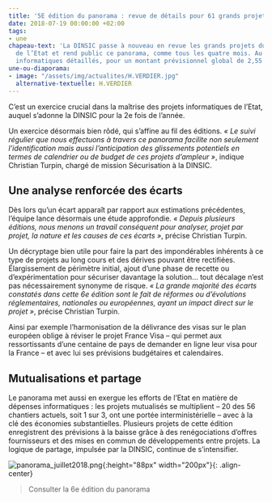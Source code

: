 ```yaml
---
title: '5E édition du panorama : revue de détails pour 61 grands projets SI de l''État'
date: 2018-07-19 00:00:00 +02:00
tags:
- une
chapeau-text: 'La DINSIC passe à nouveau en revue les grands projets du système d’information
  de l’Etat et rend public ce panorama, comme tous les quatre mois. Au menu : 56 chantiers
  informatiques détaillés, pour un montant prévisionnel global de 2,55 milliards d’euros.'
une-ou-diaporama:
- image: "/assets/img/actualites/H.VERDIER.jpg"
  alternative-textuelle: H.VERDIER
---
```


C’est un exercice crucial dans la maîtrise des projets informatiques de l’Etat, auquel s’adonne la DINSIC pour la 2e fois de l’année.

Un exercice désormais bien rôdé, qui s’affine au fil des éditions. *« Le suivi régulier que nous effectuons à travers ce panorama facilite non seulement l’identification mais aussi l’anticipation des glissements potentiels en termes de calendrier ou de budget de ces projets d’ampleur »*, indique Christian Turpin, chargé de mission Sécurisation à la DINSIC.
 
## Une analyse renforcée des écarts ##

Dès lors qu’un écart apparaît par rapport aux estimations précédentes, l’équipe lance désormais une étude approfondie. *« Depuis plusieurs éditions, nous menons un travail conséquent pour analyser, projet par projet, la nature et les causes de ces écarts »*, précise Christian Turpin.

Un décryptage bien utile pour faire la part des impondérables inhérents à ce type de projets au long cours et des dérives pouvant être rectifiées. Élargissement de périmètre initial, ajout d’une phase de recette ou d’expérimentation pour sécuriser davantage la solution… tout décalage n’est pas nécessairement synonyme de risque. *« La grande majorité des écarts constatés dans cette 6e édition sont le fait de réformes ou d’évolutions réglementaires, nationales ou européennes, ayant un impact direct sur le projet »*, précise Christian Turpin.

Ainsi par exemple l’harmonisation de la délivrance des visas sur le plan européen oblige à réviser le projet France Visa – qui permet aux ressortissants d’une centaine de pays de demander en ligne leur visa pour la France – et avec lui ses prévisions budgétaires et calendaires.
 
## Mutualisations et partage ##

Le panorama met aussi en exergue les efforts de l’Etat en matière de dépenses informatiques : les projets mutualisés se multiplient – 20 des 56 chantiers actuels, soit 1 sur 3, ont une portée interministérielle – avec à la clé des économies substantielles. Plusieurs projets de cette édition enregistrent des prévisions à la baisse grâce à des renégociations d’offres fournisseurs et des mises en commun de développements entre projets. La logique de partage, impulsée par la DINSIC, continue de s’intensifier.

![panorama_juillet2018.png](/uploads/panorama_juillet2018.png){:height="88px" width="200px"}{: .align-center}
> Consulter la 6e édition du panorama